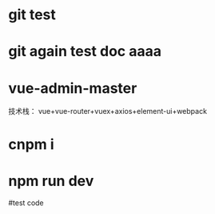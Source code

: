 # git test
# git again test doc aaaa
# vue-admin-master
技术栈： vue+vue-router+vuex+axios+element-ui+webpack
# cnpm i
# npm run dev


#test code

